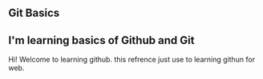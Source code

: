 Git Basics
-----------
I'm learning basics of Github and Git
-----------


Hi! Welcome to learning github. this refrence just use to learning githun for web.


